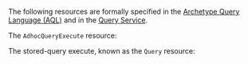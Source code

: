 The following resources are formally specified in the [Archetype Query Language (AQL)](https://specifications.openehr.org/releases/QUERY/latest/AQL.html) and in the [Query Service](https://specifications.openehr.org/releases/SM/development/openehr_platform.html#_query_service).
<div class="mb-5"></div>

The `AdhocQueryExecute` resource:
<SchemaDefinition schemaRef="#/components/schemas/AdhocQueryExecute" />

<div class="mb-5"></div>

The stored-query execute, known as the `Query` resource:
<SchemaDefinition schemaRef="#/components/schemas/Query" />
